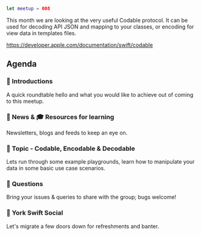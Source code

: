 ```swift

let meetup = 008

```

This month we are looking at the very useful Codable protocol. It can be used for decoding API JSON and mapping to your classes, or encoding for view data in templates files.

https://developer.apple.com/documentation/swift/codable

## Agenda 

### 🖖 Introductions

A quick roundtable hello and what you would like to achieve out of coming to this meetup.

### 📢 News & 🎓 Resources for learning

Newsletters, blogs and feeds to keep an eye on.


### 🚀 Topic - Codable, Encodable & Decodable 

Lets run through some example playgrounds, learn how to manipulate your data in some basic use case scenarios.

### 🙋 Questions

Bring your issues & queries to share with the group; bugs welcome!

### 🍻 York Swift Social 

Let's migrate a few doors down for refreshments and banter. 
